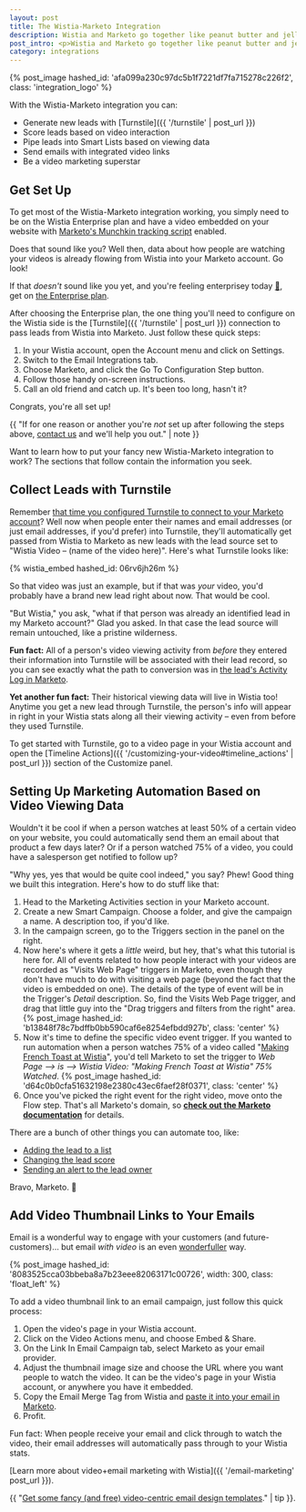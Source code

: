 ```yaml
---
layout: post
title: The Wistia-Marketo Integration
description: Wistia and Marketo go together like peanut butter and jelly -- like Sherlock and Watson! Want to get in on the fun? Here's our guide to getting the Wistia-Marketo integration working for you.
post_intro: <p>Wistia and Marketo go together like peanut butter and jelly -- like Sherlock and Watson, like <a href="//fast.wistia.net/embed/iframe/4n068wv4j6?popover=true" class="wistia-popover[height=405,playerColor=7b796a,width=720]">Meredith and pugs</a>! Want to get in on the fun? Here's our guide to getting the Wistia-Marketo integration working for you.</p>
category: integrations
---
```


{% post_image hashed_id: 'afa099a230c97dc5b1f7221df7fa715278c226f2', class: 'integration_logo' %}

With the Wistia-Marketo integration you can:

- Generate new leads with [Turnstile]({{ '/turnstile' | post_url }})
- Score leads based on video interaction
- Pipe leads into Smart Lists based on viewing data
- Send emails with integrated video links
- Be a video marketing superstar

## Get Set Up

To get most of the Wistia-Marketo integration working, you simply need to be on the Wistia Enterprise plan and have a video embedded on your website with [Marketo's Munchkin tracking script](http://developers.marketo.com/documentation/websites/lead-tracking-munchkin-js/) enabled.

Does that sound like you? Well then, data about how people are watching your videos is already flowing from Wistia into your Marketo account. Go look!

If that _doesn't_ sound like you yet, and you're feeling enterprisey today <a href="//fast.wistia.net/embed/iframe/3ipzw811en?popover=true" class="wistia-popover[height=480,playerColor=7b796a,width=640]">🚀</a>, get on [the Enterprise plan](http://wistia.com/pricing).

After choosing the Enterprise plan, the one thing you'll need to configure on the Wistia side is the [Turnstile]({{ '/turnstile' | post_url }}) connection to pass leads from Wistia into Marketo. Just follow these quick steps:

1. In your Wistia account, open the Account menu and click on Settings.
2. Switch to the Email Integrations tab.
3. Choose Marketo, and click the Go To Configuration Step button.
4. Follow those handy on-screen instructions.
5. Call an old friend and catch up. It's been too long, hasn't it?

Congrats, you're all set up!

{{ "If for one reason or another you're <em>not</em> set up after following the steps above, <a href='http://wistia.com/support/contact'>contact us</a> and we'll help you out." | note }}

Want to learn how to put your fancy new Wistia-Marketo integration to work? The sections that follow contain the information you seek.

## Collect Leads with Turnstile

Remember [that time you configured Turnstile to connect to your Marketo account](#get_set_up)? Well now when people enter their names and email addresses (or just email addresses, if you'd prefer) into Turnstile, they'll automatically get passed from Wistia to Marketo as new leads with the lead source set to "Wistia Video – (name of the video here)". Here's what Turnstile looks like:

{% wistia_embed hashed_id: 06rv6jh26m %}

So that video was just an example, but if that was _your_ video, you'd probably have a brand new lead right about now. That would be cool.

"But Wistia," you ask, "what if that person was already an identified lead in my Marketo account?" Glad you asked. In that case the lead source will remain untouched, like a pristine wilderness.

**Fun fact:** All of a person's video viewing activity from _before_ they entered their information into Turnstile will be associated with their lead record, so you can see exactly what the path to conversion was in [the lead's Activity Log in Marketo](https://docs.marketo.com/display/public/DOCS/Locate+the+Activity+Log+for+a+Lead).

**Yet another fun fact:** Their historical viewing data will live in Wistia too! Anytime you get a new lead through Turnstile, the person's info will appear in right in your Wistia stats along all their viewing activity – even from before they used Turnstile.

To get started with Turnstile, go to a video page in your Wistia account and open the
[Timeline Actions]({{ '/customizing-your-video#timeline_actions' | post_url }})
section of the Customize panel.

## Setting Up Marketing Automation Based on Video Viewing Data

Wouldn't it be cool if when a person watches at least 50% of a certain video on your website, you could automatically send them an email about that product a few days later? Or if a person watched 75% of a video, you could have a salesperson get notified to follow up?

"Why yes, yes that would be quite cool indeed," you say? Phew! Good thing we built this integration. Here's how to do stuff like that:

1. Head to the Marketing Activities section in your Marketo account.
2. Create a new Smart Campaign. Choose a folder, and give the campaign a name. A description too, if you'd like.
3. In the campaign screen, go to the Triggers section in the panel on the right.
4. Now here's where it gets a _little_ weird, but hey, that's what this tutorial is here for. All of events related to how people interact with your videos are recorded as "Visits Web Page" triggers in Marketo, even though they don't have much to do with visiting a web page (beyond the fact that the video is embedded on one). The details of the type of event will be in the Trigger's _Detail_ description. So, find the Visits Web Page trigger, and drag that little guy into the "Drag triggers and filters from the right" area.
  {% post_image hashed_id: 'b13848f78c7bdffb0bb590caf6e8254efbdd927b', class: 'center' %}
5. Now it's time to define the specific video event trigger. If you wanted to run automation when a person watches 75% of a video called "<a href="//fast.wistia.net/embed/iframe/nto1tvx7mz?popover=true" class="wistia-popover[height=360,playerColor=1789ce,width=640]">Making French Toast at Wistia</a>", you'd tell Marketo to set the trigger to _Web Page --> is --> Wistia Video: "Making French Toast at Wistia" 75% Watched_.
  {% post_image hashed_id: 'd64c0b0cfa51632198e2380c43ec6faef28f0371', class: 'center' %}
6. Once you've picked the right event for the right video, move onto the Flow step. That's all Marketo's domain, so **[check out the Marketo documentation](https://docs.marketo.com/display/public/DOCS/Add+a+Flow+Step+to+a+Smart+Campaign)** for details.

There are a bunch of other things you can automate too, like:

- [Adding the lead to a list](https://docs.marketo.com/display/public/DOCS/Add+to+List)
- [Changing the lead score](https://docs.marketo.com/display/public/DOCS/Change+Score)
- [Sending an alert to the lead owner](https://docs.marketo.com/display/public/DOCS/Send+Alert)

Bravo, Marketo. 👏


## Add Video Thumbnail Links to Your Emails

Email is a wonderful way to engage with your customers (and future-customers)... but email _with video_ is an even <a href="http://i.imgur.com/xVW3EK8.gif" class="wistia-popover[height=250,playerColor=78a8eb,width=500]">wonderfuller</a> way.

{% post_image hashed_id: '8083525cca03bbeba8a7b23eee82063171c00726', width: 300, class: 'float_left' %}

To add a video thumbnail link to an email campaign, just follow this quick process:

1. Open the video's page in your Wistia account.
2. Click on the Video Actions menu, and choose Embed & Share.
3. On the Link In Email Campaign tab, select Marketo as your email provider.
4. Adjust the thumbnail image size and choose the URL where you want people to watch the video. It can be the video's page in your Wistia account, or anywhere you have it embedded.
5. Copy the Email Merge Tag from Wistia and [paste it into your email in Marketo](https://docs.marketo.com/display/public/DOCS/Edit+an+Email%27s+HTML).
6. Profit.

Fun fact: When people receive your email and click through to watch the video, their email addresses will automatically pass through to your Wistia stats.

[Learn more about video+email marketing with Wistia]({{ '/email-marketing' post_url }}).

{{ "<a href='http://wistia.com/library/using-video-in-email#templates'>Get some fancy (and free) video-centric email design templates</a>." | tip }}.

<script charset="ISO-8859-1" src="//fast.wistia.com/assets/external/popover-v1.js"></script>
<script>
  wistiaJQuery(document).bind("wistia-popover", function(event, iframe) {
    iframe.wistiaApi.bind("end", function() {
      wistiaJQuery.fancybox.close();
    });
  });
</script>
